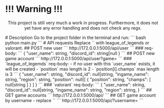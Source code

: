 
<h1 style="width:100%; display:flex; text-align:center">!!! Warning !!!</h1>
<p style="width:100%; display:flex; text-align:center">
This project is still very much a work in progress. Furthermore, it does not yet have any error handling and does not check any regx.
</p>
# Description
Go to the project folder in the terminal and run:
``` bash
python main.py
```
# API requests
Replace `<game>` with league_of_legends or valorant.
## POST new user
```
http://172.0.0.1:5000/api/user
```
### req-body:
```
{
  "user_name": string,
  "discord_id": string|null
}
```
## POST new game account
```
http://172.0.0.1:5000/api/user?game=<game>
```
### `league_of_legemds` req-body:
- if no user with this `user_name` exists, it will be created
- `position` max length is 2
- `position[i].champs` max length is 3
```
{
  "user_name": string,
  "discord_id": null|string,
  "ingame_name": string,
  "region": string,
  "position": null|[
    {
      "position": string,
      "champs": [
        null|string
      ]
    }
  ]
}
```
### `valorant` req-body:
```
{
  "user_name": string,
  "discord_id": null|string,
  "ingame_name": string,
  "region": string,
}
```
## GET game accounts
```
http://172.0.0.1:5000/api/<game>
```
## GET game account by username
- replace `<user_name>`
```
http://172.0.0.1:5000/api/<game>?username=<user_name>
```
